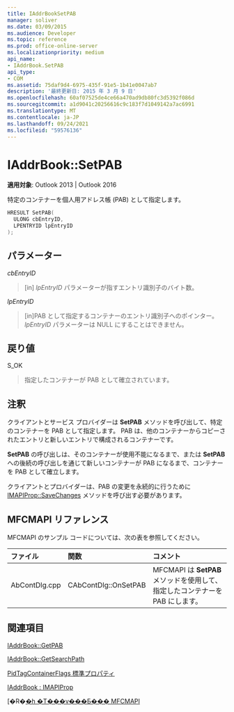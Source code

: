 ```yaml
---
title: IAddrBookSetPAB
manager: soliver
ms.date: 03/09/2015
ms.audience: Developer
ms.topic: reference
ms.prod: office-online-server
ms.localizationpriority: medium
api_name:
- IAddrBook.SetPAB
api_type:
- COM
ms.assetid: 75daf9d4-6975-435f-91e5-1b41e0047ab7
description: '最終更新日: 2015 年 3 月 9 日'
ms.openlocfilehash: 60af07525de4ce66a470ad9db80fc3d5392f086d
ms.sourcegitcommit: a1d9041c20256616c9c183f7d1049142a7ac6991
ms.translationtype: MT
ms.contentlocale: ja-JP
ms.lasthandoff: 09/24/2021
ms.locfileid: "59576136"
---
```

# <a name="iaddrbooksetpab"></a>IAddrBook::SetPAB

  
  
**適用対象**: Outlook 2013 | Outlook 2016 
  
特定のコンテナーを個人用アドレス帳 (PAB) として指定します。
  
```cpp
HRESULT SetPAB(
  ULONG cbEntryID,
  LPENTRYID lpEntryID
);
```

## <a name="parameters"></a>パラメーター

 _cbEntryID_
  
> [in]  _lpEntryID_ パラメーターが指すエントリ識別子のバイト数。 
    
 _lpEntryID_
  
> [in]PAB として指定するコンテナーのエントリ識別子へのポインター。 _lpEntryID_ パラメーターは NULL にすることはできません。 
    
## <a name="return-value"></a>戻り値

S_OK 
  
> 指定したコンテナーが PAB として確立されています。
    
## <a name="remarks"></a>注釈

クライアントとサービス プロバイダーは **SetPAB** メソッドを呼び出して、特定のコンテナーを PAB として指定します。 PAB は、他のコンテナーからコピーされたエントリと新しいエントリで構成されるコンテナーです。 
  
**SetPAB** の呼び出しは、そのコンテナーが使用不能になるまで、または **SetPAB** への後続の呼び出しを通じて新しいコンテナーが PAB になるまで、コンテナーを PAB として確立します。 
  
クライアントとプロバイダーは、PAB の変更を永続的に行うために [IMAPIProp::SaveChanges](imapiprop-savechanges.md) メソッドを呼び出す必要があります。 
  
## <a name="mfcmapi-reference"></a>MFCMAPI リファレンス

MFCMAPI のサンプル コードについては、次の表を参照してください。
  
|**ファイル**|**関数**|**コメント**|
|:-----|:-----|:-----|
|AbContDlg.cpp  <br/> |CAbContDlg::OnSetPAB  <br/> |MFCMAPI は **SetPAB** メソッドを使用して、指定したコンテナーを PAB にします。  <br/> |
   
## <a name="see-also"></a>関連項目



[IAddrBook::GetPAB](iaddrbook-getpab.md)
  
[IAddrBook::GetSearchPath](iaddrbook-getsearchpath.md)
  
[PidTagContainerFlags 標準プロパティ](pidtagcontainerflags-canonical-property.md)
  
[IAddrBook : IMAPIProp](iaddrbookimapiprop.md)


[�R�[�h �T���v���Ƃ��� MFCMAPI](mfcmapi-as-a-code-sample.md)

